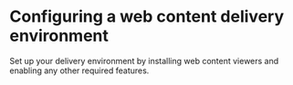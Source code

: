 # Configuring a web content delivery environment

Set up your delivery environment by installing web content viewers and enabling any other required features.

<!--
-   **[Setting up site analysis for the Web Content Viewer](../wcm/wcm_config_wcmviewer_sitean.md)**  
To track usage data for the Web Content Viewer, you can configure the portal for site analysis logging for the Web Content Viewer.
-   **[XML configuration interface parameters for the Web Content Viewer](../wcm/wcm_config_wcmviewer_xmlaccess.md)**  
As with other portlets in your portal, you can use the XML configuration interface \(xmlaccess command\) to deploy and configure the Web Content Viewer. To simplify the configuration of the portlet with the XML configuration interface, the portlet parameters you can specify accept path values in addition to the standard IDs.
-   **[Caching options](../wcm/wcm_config_delivery_caching.md)**  
Both HCL Web Content Manager generated web pages and content from external data sources can be cached by the Web Content Manager application. If used correctly, Web Content Manager caching can dramatically increase the performance of a site.
-   **[Pre-rendering options](../wcm/wcm_config_delivery_pre-rendered_enable.md)**  
You can enable pre-rendering so that content can be viewed either through an HCL Web Content Manager application or as a stand-alone site that is accessed through a web server. -->


